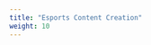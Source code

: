 ```yaml
---
title: "Esports Content Creation"
weight: 10
---
```


<!-- ## Unit Description: 
Discovery and PBL through the research of photography, video, and sound in order to determine their origins and disaggregating information in the research in order to define and classify the constitution of an article -->